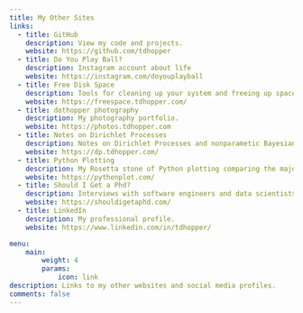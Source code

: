 ```yaml
---
title: My Other Sites 
links:
  - title: GitHub
    description: View my code and projects. 
    website: https://github.com/tdhopper
  - title: Do You Play Ball?
    description: Instagram account about life 
    website: https://instagram.com/doyouplayball
  - title: Free Disk Space
    description: Tools for cleaning up your system and freeing up space, especially for developers. 
    website: https://freespace.tdhopper.com/
  - title: dothopper photography
    description: My photography portfolio. 
    website: https://photos.tdhopper.com  
  - title: Notes on Dirichlet Processes 
    description: Notes on Dirichlet Processes and nonparametic Bayesian inference that I compiled in 2015.
    website: https://dp.tdhopper.com/ 
  - title: Python Plotting    
    description: My Rosetta stone of Python plotting comparing the major Python plotting libraries. 
    website: https://pythonplot.com/
  - title: Should I Get a Phd?    
    description: Interviews with software engineers and data scientists about their decision to, or not to, get a PhD. 
    website: https://shouldigetaphd.com/    
  - title: LinkedIn
    description: My professional profile. 
    website: https://www.linkedin.com/in/tdhopper/

menu:
    main: 
        weight: 4
        params:
            icon: link
description: Links to my other websites and social media profiles.
comments: false
---
```

